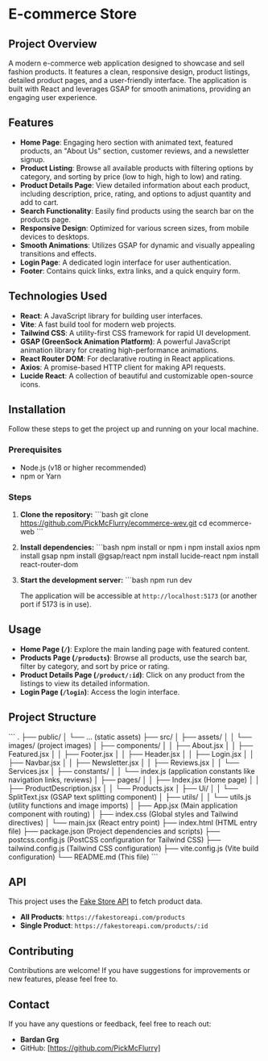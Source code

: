 # E-commerce Store

## Project Overview

A modern e-commerce web application designed to showcase and sell fashion products. It features a clean, responsive design, product listings, detailed product pages, and a user-friendly interface. The application is built with React and leverages GSAP for smooth animations, providing an engaging user experience.

## Features

- **Home Page**: Engaging hero section with animated text, featured products, an "About Us" section, customer reviews, and a newsletter signup.
- **Product Listing**: Browse all available products with filtering options by category, and sorting by price (low to high, high to low) and rating.
- **Product Details Page**: View detailed information about each product, including description, price, rating, and options to adjust quantity and add to cart.
- **Search Functionality**: Easily find products using the search bar on the products page.
- **Responsive Design**: Optimized for various screen sizes, from mobile devices to desktops.
- **Smooth Animations**: Utilizes GSAP for dynamic and visually appealing transitions and effects.
- **Login Page**: A dedicated login interface for user authentication.
- **Footer**: Contains quick links, extra links, and a quick enquiry form.

## Technologies Used

- **React**: A JavaScript library for building user interfaces.
- **Vite**: A fast build tool for modern web projects.
- **Tailwind CSS**: A utility-first CSS framework for rapid UI development.
- **GSAP (GreenSock Animation Platform)**: A powerful JavaScript animation library for creating high-performance animations.
- **React Router DOM**: For declarative routing in React applications.
- **Axios**: A promise-based HTTP client for making API requests.
- **Lucide React**: A collection of beautiful and customizable open-source icons.

## Installation

Follow these steps to get the project up and running on your local machine.

### Prerequisites

- Node.js (v18 or higher recommended)
- npm or Yarn

### Steps

1.  **Clone the repository:**
    \`\`\`bash
    git clone https://github.com/PickMcFlurry/ecommerce-wev.git
    cd ecommerce-web
    \`\`\`

2.  **Install dependencies:**
    \`\`\`bash
    npm install or npm i
    npm install axios
    npm install gsap
    npm install @gsap/react
    npm install lucide-react
    npm install react-router-dom

3.  **Start the development server:**
    \`\`\`bash
    npm run dev

    The application will be accessible at `http://localhost:5173` (or another port if 5173 is in use).

## Usage

- **Home Page (`/`)**: Explore the main landing page with featured content.
- **Products Page (`/products`)**: Browse all products, use the search bar, filter by category, and sort by price or rating.
- **Product Details Page (`/product/:id`)**: Click on any product from the listings to view its detailed information.
- **Login Page (`/login`)**: Access the login interface.

## Project Structure

\`\`\`
.
├── public/
│ └── ... (static assets)
├── src/
│ ├── assets/
│ │ └── images/ (project images)
│ ├── components/
│ │ ├── About.jsx
│ │ ├── Featured.jsx
│ │ ├── Footer.jsx
│ │ ├── Header.jsx
│ │ ├── Login.jsx
│ │ ├── Navbar.jsx
│ │ ├── Newsletter.jsx
│ │ ├── Reviews.jsx
│ │ └── Services.jsx
│ ├── constants/
│ │ └── index.js (application constants like navigation links, reviews)
│ ├── pages/
│ │ ├── Index.jsx (Home page)
│ │ ├── ProductDescription.jsx
│ │ └── Products.jsx
│ ├── Ui/
│ │ └── SplitText.jsx (GSAP text splitting component)
│ ├── utils/
│ │ └── utils.js (utility functions and image imports)
│ ├── App.jsx (Main application component with routing)
│ ├── index.css (Global styles and Tailwind directives)
│ └── main.jsx (React entry point)
├── index.html (HTML entry file)
├── package.json (Project dependencies and scripts)
├── postcss.config.js (PostCSS configuration for Tailwind CSS)
├── tailwind.config.js (Tailwind CSS configuration)
├── vite.config.js (Vite build configuration)
└── README.md (This file)
\`\`\`

## API

This project uses the [Fake Store API](https://fakestoreapi.com/) to fetch product data.

- **All Products**: `https://fakestoreapi.com/products`
- **Single Product**: `https://fakestoreapi.com/products/:id`

## Contributing

Contributions are welcome! If you have suggestions for improvements or new features, please feel free to.

## Contact

If you have any questions or feedback, feel free to reach out:

- **Bardan Grg**
- GitHub: [https://github.com/PickMcFlurry]
